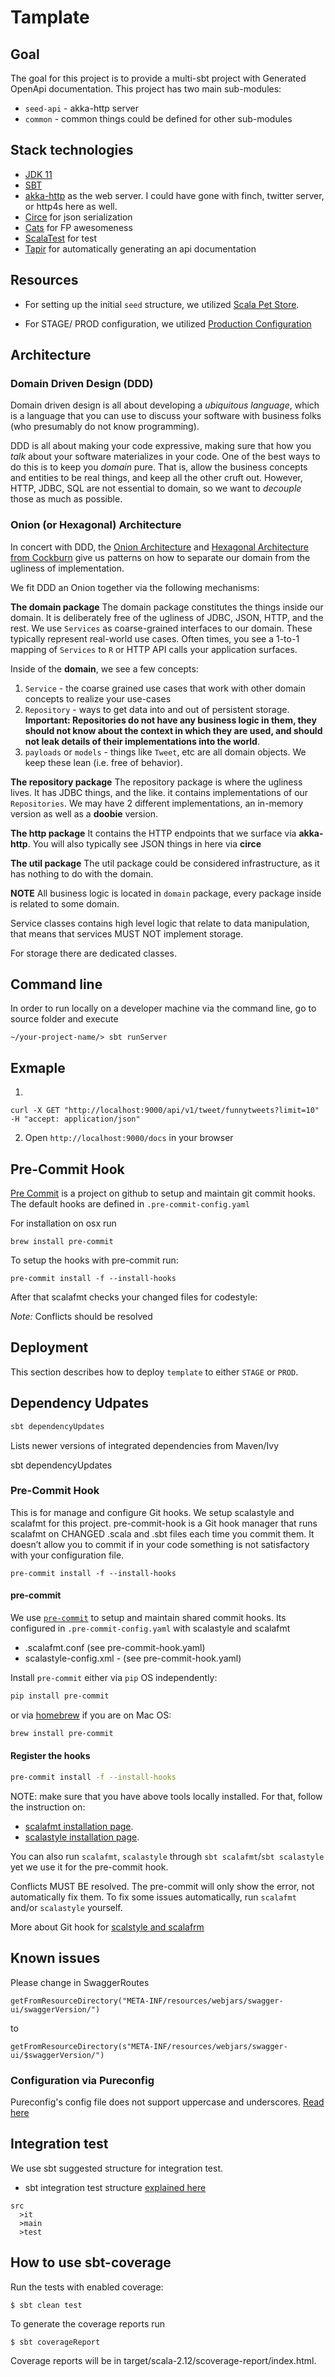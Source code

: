 Tamplate
=============================

## Goal
The goal for this project is to provide a multi-sbt project with Generated OpenApi documentation. This project has two main sub-modules:
 - `seed-api` - akka-http server
 - `common` - common things could be defined for other sub-modules 


## Stack technologies

- [JDK 11](http://www.oracle.com/technetwork/java/javase/downloads/index.html)
- [SBT](http://www.scala-sbt.org/release/docs/Getting-Started/Setup.html)
- [akka-http](https://doc.akka.io/docs/akka-http/current/) as the web server. I could have gone with finch, twitter server, or http4s here as well.
- [Circe](https://circe.github.io/circe/) for json serialization
- [Cats](https://typelevel.org/cats/) for FP awesomeness
- [ScalaTest](http://www.scalatest.org/) for test
- [Tapir](https://github.com/softwaremill/tapir) for automatically generating an api documentation

## Resources

- For setting up the initial `seed` structure, we utilized
  [Scala Pet Store](https://github.com/pauljamescleary/scala-pet-store).

- For STAGE/ PROD configuration, we utilized [Production
  Configuration](https://www.playframework.com/documentation/2.6.x/ProductionConfiguration#overriding-configuration-with-system-properties)

## Architecture
### Domain Driven Design (DDD)
Domain driven design is all about developing a _ubiquitous language_, which is a language that you can use to discuss your software with business folks (who presumably do not know programming).

DDD is all about making your code expressive, making sure that how you _talk_ about your software materializes in your code.  One of the best ways to do this is to keep you _domain_ pure.  That is, allow the business concepts and entities to be real things, and keep all the other cruft out.  However, HTTP, JDBC, SQL are not essential to domain, so we want to _decouple_ those as much as possible.

### Onion (or Hexagonal) Architecture
In concert with DDD, the [Onion Architecture](https://jeffreypalermo.com/2008/08/the-onion-architecture-part-3/) and [Hexagonal Architecture from Cockburn](https://java-design-patterns.com/patterns/hexagonal/) give us patterns on how to separate our domain from the ugliness of implementation.

We fit DDD an Onion together via the following mechanisms:

**The domain package**
The domain package constitutes the things inside our domain.  It is deliberately free of the ugliness of JDBC, JSON, HTTP, and the rest.
We use `Services` as coarse-grained interfaces to our domain.  These typically represent real-world use cases. Often times, you see a 1-to-1 mapping of `Services` to `R` or HTTP API calls your application surfaces.

Inside of the **domain**, we see a few concepts:

1. `Service` - the coarse grained use cases that work with other domain concepts to realize your use-cases
1. `Repository` - ways to get data into and out of persistent storage.  **Important: Repositories do not have any business logic in them, they should not know about the context in which they are used, and should not leak details of their implementations into the world**.
1. `payloads` or `models` - things like `Tweet`, etc are all domain objects.  We keep these lean (i.e. free of behavior).

**The repository package**
The repository package is where the ugliness lives.  It has JDBC things, and the like.
it contains implementations of our `Repositories`.  We may have 2 different implementations, an in-memory version as well as a **doobie** version.

**The http package**
It contains the HTTP endpoints that we surface via **akka-http**.  You will also typically see JSON things in here via **circe**

**The util package**
The util package could be considered infrastructure, as it has nothing to do with the domain.

**NOTE**
All business logic is located in `domain` package, every package inside is
related to some domain.

Service classes contains high level logic that relate to data manipulation,
that means that services MUST NOT implement storage.

For storage there are dedicated classes.

## Command line

In order to run locally on a developer machine via the command line, go to
source folder and execute

```
~/your-project-name/> sbt runServer
```
## Exmaple
1.
```
curl -X GET "http://localhost:9000/api/v1/tweet/funnytweets?limit=10" -H "accept: application/json"
```

2. Open `http://localhost:9000/docs` in your browser

## Pre-Commit Hook

[Pre Commit](https://github.com/pre-commit/pre-commit) is a project on github to setup and maintain
git commit hooks. The default hooks are defined in `.pre-commit-config.yaml`

For installation on osx run
```
brew install pre-commit
```

To setup the hooks with pre-commit run:
```
pre-commit install -f --install-hooks
```

After that scalafmt checks your changed files for codestyle:

_Note:_ Conflicts should be resolved

## Deployment

This section describes how to deploy `template` to either `STAGE` or `PROD`.

## Dependency Udpates
```bash
sbt dependencyUpdates
```

Lists newer versions of integrated dependencies from Maven/Ivy

sbt dependencyUpdates

### Pre-Commit Hook
This is for manage and configure Git hooks. We setup scalastyle and scalafmt for this project.
pre-commit-hook is a Git hook manager that runs scalafmt on CHANGED .scala and .sbt files each time you commit them.
It doesn’t allow you to commit if in your code something is not satisfactory with your configuration file.
```
pre-commit install -f --install-hooks
```
#### pre-commit

We use [`pre-commit`](https://github.com/pre-commit/pre-commit) to setup and maintain shared commit hooks.
Its configured in `.pre-commit-config.yaml` with scalastyle and scalafmt
- .scalafmt.conf (see pre-commit-hook.yaml)
- scalastyle-config.xml - (see pre-commit-hook.yaml)

Install `pre-commit` either via `pip` OS independently:
```bash
pip install pre-commit
```

or via [homebrew](https://brew.sh/) if you are on Mac OS:
```bash
brew install pre-commit
```

#### Register the hooks
```bash
pre-commit install -f --install-hooks
```

NOTE: make sure that you have above tools locally installed. For that, follow the instruction on:
- [scalafmt installation page](https://scalameta.org/scalafmt/docs/installation.html).
- [scalastyle installation page](http://www.scalastyle.org/command-line.html).

You can also run `scalafmt`, `scalastyle` through `sbt scalafmt`/`sbt scalastyle` yet we use it for the pre-commit hook.

Conflicts MUST BE resolved. The pre-commit will only show the error, not automatically fix them.
To fix some issues automatically, run `scalafmt` and/or `scalastyle` yourself.

More about Git hook for [scalstyle and scalafrm](https://gist.github.com/Bunyod/9f4ba570b9ce7c13d94025c070a499b8)

## Known issues
Please change in SwaggerRoutes
```
getFromResourceDirectory("META-INF/resources/webjars/swagger-ui/swaggerVersion/")
```
to
```
getFromResourceDirectory(s"META-INF/resources/webjars/swagger-ui/$swaggerVersion/")
```

### Configuration via Pureconfig

Pureconfig's config file does not support uppercase and underscores. [Read here](https://github.com/pureconfig/pureconfig/issues/394)

## Integration test
We use sbt suggested structure for integration test.
- sbt integration test structure [explained here](https://www.scala-sbt.org/1.x/docs/Testing.html#Integration+Tests)

```
src
  >it
  >main
  >test
```

## How to use sbt-coverage

Run the tests with enabled coverage:
```
$ sbt clean test
```

To generate the coverage reports run
```
$ sbt coverageReport
```

Coverage reports will be in target/scala-2.12/scoverage-report/index.html.
